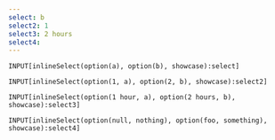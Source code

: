 ```yaml
---
select: b
select2: 1
select3: 2 hours
select4: 
---
```


```meta-bind
INPUT[inlineSelect(option(a), option(b), showcase):select]
```

```meta-bind
INPUT[inlineSelect(option(1, a), option(2, b), showcase):select2]
```

```meta-bind
INPUT[inlineSelect(option(1 hour, a), option(2 hours, b), showcase):select3]
```

```meta-bind
INPUT[inlineSelect(option(null, nothing), option(foo, something), showcase):select4]
```
